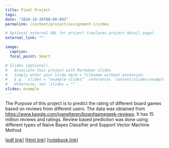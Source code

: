 ```yaml
---
title: Final Project
tags:
date: "2020-10-26T00:00:00Z"
permalink: /content/project/assignment-1/index

# Optional external URL for project (replaces project detail page).
external_link: ""

image:
  caption:
  focal_point: Smart

# Slides (optional).
#   Associate this project with Markdown slides.
#   Simply enter your slide deck's filename without extension.
#   E.g. `slides = "example-slides"` references `content/slides/example-slides.md`.
#   Otherwise, set `slides = ""`.
slides: example
---
```

The Purpose of this project is to predict the rating of different board games based on reviews from different users. The data was obtained from https://www.kaggle.com/jvanelteren/boardgamegeek-reviews. It has 15 million reviews and ratings. Review based prediction was done using different types of Naive Bayes Classifier and Support Vector Machine Method

[[pdf link]](/img/f.pdf)
[[html link]](/img/ff.html)
[[notebook link]](/img/fm.ipynb)
